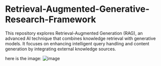 # Retrieval-Augmented-Generative-Research-Framework
 This repository explores Retrieval-Augmented Generation (RAG), an advanced AI technique that combines knowledge retrieval with generative models. It focuses on enhancing intelligent query handling and content generation by integrating external knowledge sources. 

here is the image:
![image](https://github.com/user-attachments/assets/ba0de92c-be25-4bae-8631-16c82c71f9b3)
